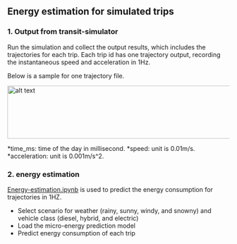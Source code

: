 ## Energy estimation for simulated trips

### 1. Output from transit-simulator 

Run the simulation and collect the output results, which includes the trajectories for each trip. Each trip id has one trajectory output, recording the instantaneous speed and acceleration in 1Hz.

Below is a sample for one trajectory file.

<img src="https://github.com/smarttransit-ai/transit-simulator/blob/master/energy_estimation/traj_sample.png" alt="alt text" width="550" height="120">

*time_ms: time of the day in millisecond.
*speed: unit is 0.01m/s.
*acceleration: unit is 0.001m/s^2.

### 2. energy estimation
[Energy-estimation.ipynb](https://github.com/smarttransit-ai/transit-simulator/blob/master/energy_estimation/Energy-estimation.ipynb) is used to predict the energy consumption for trajectories in 1HZ. 
* Select scenario for weather (rainy, sunny, windy, and snowny) and vehicle class (diesel, hybrid, and electric)
* Load the micro-energy prediction model 
* Predict energy consumption of each trip
